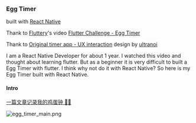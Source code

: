 ### Egg Timer

built with [React Native](https://facebook.github.io/react-native/)

Thank to [Fluttery](https://www.youtube.com/fluttery)'s video [Flutter Challenge - Egg Timer](https://www.youtube.com/watch?v=svxUUz5mi9s&t=8486s)

Thank to [Original timer app - UX interaction](https://dribbble.com/shots/2764686-Original-timer-app-UX-interaction) design by [ultranoi](https://dribbble.com/ultranoir)

I am a React Native Developer for about 1 year. I watched this video and thought about learning flutter. But as a beginner it is very difficult to built a Egg Timer with flutter. I think why not do it with React Native? So here is my Egg Timer built with React Native.

#### Intro

[一篇文章记录我的鸡蛋钟 🥚⏰](https://jielong.ink/egg-timer/)

![egg_timer_main.png](https://i.loli.net/2019/03/14/5c8a070a4f953.png)

